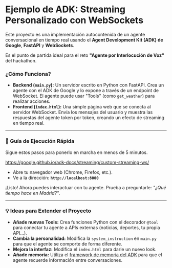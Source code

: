 # Ejemplo de ADK: Streaming Personalizado con WebSockets

Este proyecto es una implementación autocontenida de un agente conversacional en tiempo real usando el **Agent Development Kit (ADK) de Google**, **FastAPI** y **WebSockets**.

Es el punto de partida ideal para el reto **"Agente por Interlocución de Voz"** del hackathon.

### ¿Cómo Funciona?

-   **Backend (`main.py`):** Un servidor escrito en Python con FastAPI. Crea un agente con el ADK de Google y lo expone a través de un endpoint de WebSocket. El agente puede usar "Tools" (como `get_weather`) para realizar acciones.
-   **Frontend (`index.html`):** Una simple página web que se conecta al servidor WebSocket. Envía los mensajes del usuario y muestra las respuestas del agente token por token, creando un efecto de streaming en tiempo real.

---

### 🚀 Guía de Ejecución Rápida

Sigue estos pasos para ponerlo en marcha en menos de 5 minutos.

https://google.github.io/adk-docs/streaming/custom-streaming-ws/

-   Abre tu navegador web (Chrome, Firefox, etc.).
-   Ve a la dirección: **`http://localhost:8000`**

¡Listo! Ahora puedes interactuar con tu agente. Prueba a preguntarle: *"¿Qué tiempo hace en Madrid?"*.

---

### 💡 Ideas para Extender el Proyecto

-   **Añade nuevas Tools:** Crea funciones Python con el decorador `@tool` para conectar tu agente a APIs externas (noticias, deportes, tu propia API...).
-   **Cambia la personalidad:** Modifica la `system_instruction` en `main.py` para que el agente se comporte de forma diferente.
-   **Mejora la interfaz:** Modifica el `index.html` para darle un nuevo look.
-   **Añade memoria:** Utiliza el [framework de memoria del ADK](https://google.github.io/adk-docs/guides/memory/) para que el agente recuerde información entre conversaciones.